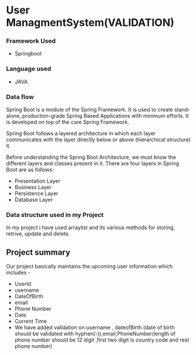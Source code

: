 # User ManagmentSystem(VALIDATION)
### Framework Used
* Springboot

### Language used
  * JAVA

### Data flow
Spring Boot is a module of the Spring Framework. It is used to create stand-alone, production-grade Spring Based Applications with minimum efforts. It is developed on top of the core Spring Framework.

Spring Boot follows a layered architecture in which each layer communicates with the layer directly below or above (hierarchical structure) it.

Before understanding the Spring Boot Architecture, we must know the different layers and classes present in it. There are four layers in Spring Boot are as follows:

* Presentation Layer
* Business Layer
* Persistence Layer
* Database Layer

### Data structure used in my Project
In my project i have used arraylist and its various methods for storing, retrive, update and delete.


## Project summary

Our project basically maintains the upcoming user information which includes -
* UserId
* username
* DateOfBirth
* email
* Phone Number
* Date 
* Current Time
* We have added validation on username , dateofBirth (date of birth should be validated with hyphen(-)),email,PhoneNumber(length of phone number should be 12 digit ,first two digit is country code and rest phone number) 
   
   
